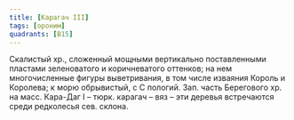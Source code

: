 ```yaml
---
title: [Карагач III]
tags: [ороним]
quadrants: [В15]
---
```


Скалистый хр., сложенный мощными вертикально поставленными пластами зеленоватого
и коричневатого оттенков; на нем многочисленные фигуры выветривания, в том числе
изваяния Король и Королева; к морю обрывистый, с С пологий. Зап. часть
Берегового хр. на масс. Кара-Даг I – тюрк. карагач – вяз – эти деревья
встречаются среди редколесья сев. склона.
